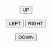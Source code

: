 <!DOCTYPE html>
<html>
<head>
<meta name="viewport" content="width=device-width, initial-scale=1.0"/>
<style>
canvas {
    border: 1px solid #d3d3d3;
    background-color: #bd6a6a;
}
</style>
</head>
<body onload="startGame()">
<script>

var myGameCharacter;
var GameObstacle;




function startGame() {
    myGameCharacter = new component(30, 30, "blue", 10, 120);
    GameObstacle = new component(20,250, "red", 310,120);
    myGameArea.start();
    
}



var myGameArea = {
    canvas : document.createElement("canvas"),
    start : function() {
        this.canvas.width = 480;
        this.canvas.height = 270;
        this.context = this.canvas.getContext("2d");
        document.body.insertBefore(this.canvas, document.body.childNodes[0]);
		this.interval = setInterval(updateGameArea, 20);
    },
	clear: function() {
	this.context.clearRect(0,0, this.canvas.width, this.canvas.height);
    },
    
}

function component(width, height, color, x, y) {
    this.width = width;
    this.height = height;
    this.speedX = 0;
    this.speedY = 0;
	this.x=x;
	this.y = y;    
this.update = function() {
    ctx = myGameArea.context;
    ctx.fillStyle = color;
    ctx.fillRect(this.x, this.y, this.width, this.height);
}
 this.newPos = function() {
        this.x += this.speedX;
        this.y += this.speedY;        
    }    



    
}

function updateGameArea() {
    
    myGameArea.clear();
    GameObstacle.update();
    myGameCharacter.newPos();    
    myGameCharacter.update();
}

function moveup() {
    myGameCharacter.speedY -= 1; 
}

function movedown() {
    myGameCharacter.speedY += 1; 
}

function moveleft() {
    myGameCharacter.speedX -= 1; 
}
function moveright() {
    myGameCharacter.speedX += 1; 

}


</script>
<div style="text-align:center;width:480px;">
    <button onclick="moveup()">UP</button><br><br>
    <button onclick="moveleft()">LEFT</button>
    <button onclick="moveright()">RIGHT</button><br><br>
    <button onclick="movedown()">DOWN</button>
</div>
</body>
</html>
